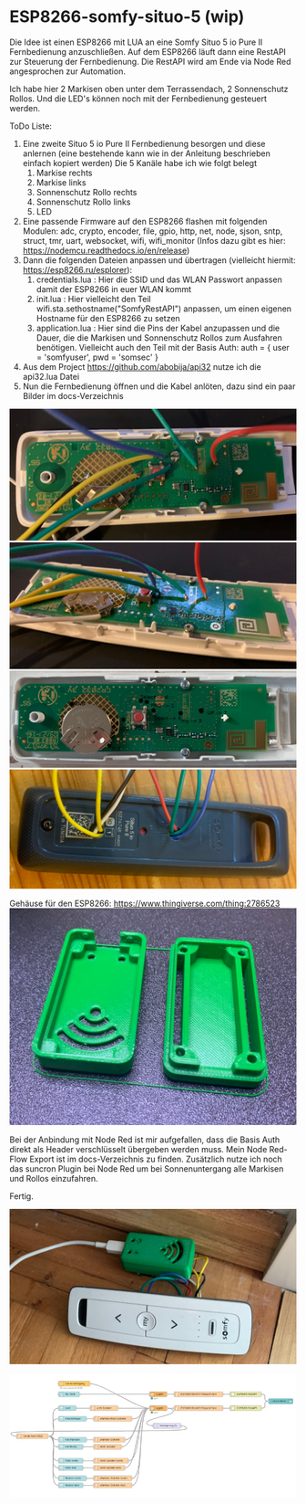 # ESP8266-somfy-situo-5 (wip)

Die Idee ist einen ESP8266 mit LUA an eine Somfy Situo 5 io Pure II Fernbedienung anzuschließen.
Auf dem ESP8266 läuft dann eine RestAPI zur Steuerung der Fernbedienung.
Die RestAPI wird am Ende via Node Red angesprochen zur Automation.

Ich habe hier 2 Markisen oben unter dem Terrassendach, 2 Sonnenschutz Rollos. Und die LED's können noch mit der Fernbedienung gesteuert werden.

ToDo Liste:
1. Eine zweite Situo 5 io Pure II Fernbedienung besorgen und diese anlernen (eine bestehende kann wie in der Anleitung beschrieben einfach kopiert werden)
   Die 5 Kanäle habe ich wie folgt belegt
   1. Markise rechts
   2. Markise links
   3. Sonnenschutz Rollo rechts
   4. Sonnenschutz Rollo links
   5. LED
2. Eine passende Firmware auf den ESP8266 flashen mit folgenden Modulen: adc, crypto, encoder, file, gpio, http, net, node, sjson, sntp, struct, tmr, uart, websocket, wifi, wifi_monitor  (Infos dazu gibt es hier: https://nodemcu.readthedocs.io/en/release)
3. Dann die folgenden Dateien anpassen und übertragen (vielleicht hiermit: https://esp8266.ru/esplorer):
   1. credentials.lua : Hier die SSID und das WLAN Passwort anpassen damit der ESP8266 in euer WLAN kommt
   2. init.lua : Hier vielleicht den Teil wifi.sta.sethostname("SomfyRestAPI") anpassen, um einen eigenen Hostname für den ESP8266 zu setzen
   3. application.lua : Hier sind die Pins der Kabel anzupassen und die Dauer, die die Markisen und Sonnenschutz Rollos zum Ausfahren benötigen.
                        Vielleicht auch den Teil mit der Basis Auth: 
                        auth = {
                            user = 'somfyuser',
                            pwd  = 'somsec'
                        }
4. Aus dem Project https://github.com/abobija/api32 nutze ich die api32.lua Datei
5. Nun die Fernbedienung öffnen und die Kabel anlöten, dazu sind ein paar Bilder im docs-Verzeichnis

![Fernbedienung 1](/docs/Remote-1.jpg)
![Fernbedienung 2](/docs/Remote-2.jpg)
![Fernbedienung 3](/docs/Remote-3.jpg)
![Fernbedienung 4](/docs/Remote-4.jpg)

Gehäuse für den ESP8266: https://www.thingiverse.com/thing:2786523
![Fernbedienung 4](/docs/Remote-5.jpg)

Bei der Anbindung mit Node Red ist mir aufgefallen, dass die Basis Auth direkt als Header verschlüsselt übergeben werden muss.
Mein Node Red-Flow Export ist im docs-Verzeichnis zu finden. Zusätzlich nutze ich noch das suncron Plugin bei Node Red um bei Sonnenuntergang alle Markisen und Rollos einzufahren.

Fertig.

![Fernbedienung 6](/docs/Remote-6.jpg)

![Node Red Flow](/docs/NodeRed-Somfy.jpg)
